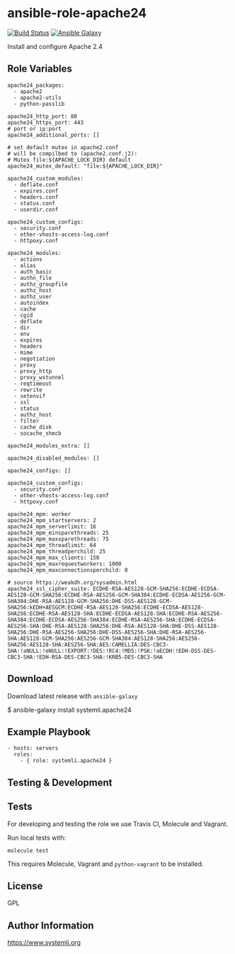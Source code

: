 # ansible-role-apache24

[![Build Status](https://travis-ci.org/systemli/ansible-role-apache24.svg?branch=master)](https://travis-ci.org/systemli/ansible-role-apache24) [![Ansible Galaxy](http://img.shields.io/badge/ansible--galaxy-apache24-blue.svg)](https://galaxy.ansible.com/systemli/apache24/)

Install and configure Apache 2.4

## Role Variables

```
apache24_packages:
  - apache2
  - apache2-utils
  - python-passlib

apache24_http_port: 80
apache24_https_port: 443
# port or ip:port
apache24_additional_ports: []

# set default mutex in apache2.conf
# will be compilbed to (apache2.conf.j2):
# Mutex file:${APACHE_LOCK_DIR} default
apache24_mutex_default: "file:${APACHE_LOCK_DIR}"

apache24_custom_modules:
  - deflate.conf
  - expires.conf
  - headers.conf
  - status.conf
  - userdir.conf

apache24_custom_configs:
  - security.conf
  - other-vhosts-access-log.conf
  - httpoxy.conf

apache24_modules:
  - actions
  - alias
  - auth_basic
  - authn_file
  - authz_groupfile
  - authz_host
  - authz_user
  - autoindex
  - cache
  - cgid
  - deflate
  - dir
  - env
  - expires
  - headers
  - mime
  - negotiation
  - proxy
  - proxy_http
  - proxy_wstunnel
  - reqtimeout
  - rewrite
  - setenvif
  - ssl
  - status
  - authz_host
  - filter
  - cache_disk
  - socache_shmcb

apache24_modules_extra: []

apache24_disabled_modules: []

apache24_configs: []

apache24_custom_configs:
  - security.conf
  - other-vhosts-access-log.conf
  - httpoxy.conf

apache24_mpm: worker
apache24_mpm_startservers: 2
apache24_mpm_serverlimit: 16
apache24_mpm_minsparethreads: 25
apache24_mpm_maxsparethreads: 75
apache24_mpm_threadlimit: 64
apache24_mpm_threadperchild: 25
apache24_mpm_max_clients: 150
apache24_mpm_maxrequestworkers: 1000
apache24_mpm_maxconnectionsperchild: 0

# source https://weakdh.org/sysadmin.html
apache24_ssl_cipher_suite: ECDHE-RSA-AES128-GCM-SHA256:ECDHE-ECDSA-AES128-GCM-SHA256:ECDHE-RSA-AES256-GCM-SHA384:ECDHE-ECDSA-AES256-GCM-SHA384:DHE-RSA-AES128-GCM-SHA256:DHE-DSS-AES128-GCM-SHA256:kEDH+AESGCM:ECDHE-RSA-AES128-SHA256:ECDHE-ECDSA-AES128-SHA256:ECDHE-RSA-AES128-SHA:ECDHE-ECDSA-AES128-SHA:ECDHE-RSA-AES256-SHA384:ECDHE-ECDSA-AES256-SHA384:ECDHE-RSA-AES256-SHA:ECDHE-ECDSA-AES256-SHA:DHE-RSA-AES128-SHA256:DHE-RSA-AES128-SHA:DHE-DSS-AES128-SHA256:DHE-RSA-AES256-SHA256:DHE-DSS-AES256-SHA:DHE-RSA-AES256-SHA:AES128-GCM-SHA256:AES256-GCM-SHA384:AES128-SHA256:AES256-SHA256:AES128-SHA:AES256-SHA:AES:CAMELLIA:DES-CBC3-SHA:!aNULL:!eNULL:!EXPORT:!DES:!RC4:!MD5:!PSK:!aECDH:!EDH-DSS-DES-CBC3-SHA:!EDH-RSA-DES-CBC3-SHA:!KRB5-DES-CBC3-SHA
```

## Download

Download latest release with `ansible-galaxy`

$ ansible-galaxy install systemli.apache24

## Example Playbook

```
- hosts: servers
  roles:
    - { role: systemli.apache24 }
```

Testing & Development
---------------------

Tests
-----

For developing and testing the role we use Travis CI, Molecule and Vagrant. 

Run local tests with:

```
molecule test 
```

This requires Molecule, Vagrant and `python-vagrant` to be installed.

## License

GPL

## Author Information

https://www.systemli.org
